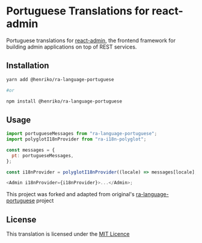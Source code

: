 # Portuguese Translations for react-admin

Portuguese translations for [react-admin](https://github.com/marmelab/react-admin), the frontend framework for building admin applications on top of REST services.

## Installation

```sh
yarn add @henriko/ra-language-portuguese

#or

npm install @henriko/ra-language-portuguese
```

## Usage

```js
import portugueseMessages from "ra-language-portuguese";
import polyglotI18nProvider from "ra-i18n-polyglot";

const messages = {
  pt: portugueseMessages,
};

const i18nProvider = polyglotI18nProvider((locale) => messages[locale], "pt");

<Admin i18nProvider={i18nProvider}>...</Admin>;
```

This project was forked and adapted from original's [ra-language-portuguese](https://github.com/marquesgabriel/ra-language-portuguese) project

## License

This translation is licensed under the [MIT Licence](LICENSE)
